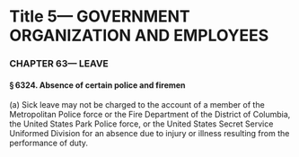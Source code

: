 
# Title 5— GOVERNMENT ORGANIZATION AND EMPLOYEES
### CHAPTER 63— LEAVE
#### § 6324. Absence of certain police and firemen

(a) Sick leave may not be charged to the account of a member of the Metropolitan Police force or the Fire Department of the District of Columbia, the United States Park Police force, or the United States Secret Service Uniformed Division for an absence due to injury or illness resulting from the performance of duty.
